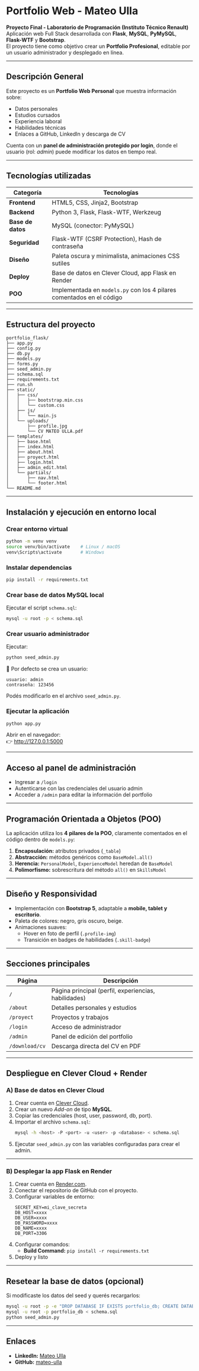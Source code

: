 # Portfolio Web - Mateo Ulla

**Proyecto Final - Laboratorio de Programación (Instituto Técnico Renault)**  
Aplicación web Full Stack desarrollada con **Flask**, **MySQL**, **PyMySQL**, **Flask-WTF** y **Bootstrap**.  
El proyecto tiene como objetivo crear un **Portfolio Profesional**, editable por un usuario administrador y desplegado en línea.

---

## Descripción General

Este proyecto es un **Portfolio Web Personal** que muestra información sobre:
- Datos personales  
- Estudios cursados  
- Experiencia laboral  
- Habilidades técnicas  
- Enlaces a GitHub, LinkedIn y descarga de CV  

Cuenta con un **panel de administración protegido por login**, donde el usuario (rol: *admin*) puede modificar los datos en tiempo real.

---

## Tecnologías utilizadas

| Categoría | Tecnologías |
|------------|-------------|
| **Frontend** | HTML5, CSS, Jinja2, Bootstrap |
| **Backend** | Python 3, Flask, Flask-WTF, Werkzeug |
| **Base de datos** | MySQL (conector: PyMySQL) |
| **Seguridad** | Flask-WTF (CSRF Protection), Hash de contraseña |
| **Diseño** | Paleta oscura y minimalista, animaciones CSS sutiles |
| **Deploy** | Base de datos en Clever Cloud, app Flask en Render |
| **POO** | Implementada en `models.py` con los 4 pilares comentados en el código |

---

## Estructura del proyecto

```
portfolio_flask/
├── app.py
├── config.py
├── db.py
├── models.py
├── forms.py
├── seed_admin.py
├── schema.sql
├── requirements.txt
├── run.sh
├── static/
│   ├── css/
│   │   ├── bootstrap.min.css
│   │   └── custom.css
│   ├── js/
│   │   └── main.js
│   └── uploads/
│       ├── profile.jpg
│       └── CV MATEO ULLA.pdf
├── templates/
│   ├── base.html
│   ├── index.html
│   ├── about.html
│   ├── proyect.html
│   ├── login.html
│   ├── admin_edit.html
│   └── partials/
│       ├── nav.html
│       └── footer.html
└── README.md
```

---

## Instalación y ejecución en entorno local

### Crear entorno virtual
```bash
python -m venv venv
source venv/bin/activate    # Linux / macOS
venv\Scripts\activate       # Windows
```

### Instalar dependencias
```bash
pip install -r requirements.txt
```

### Crear base de datos MySQL local
Ejecutar el script `schema.sql`:
```bash
mysql -u root -p < schema.sql
```

### Crear usuario administrador
Ejecutar:
```bash
python seed_admin.py
```
🔹 Por defecto se crea un usuario:
```
usuario: admin
contraseña: 123456
```
Podés modificarlo en el archivo `seed_admin.py`.

### Ejecutar la aplicación
```bash
python app.py
```

Abrir en el navegador:  
👉 http://127.0.0.1:5000  

---

## Acceso al panel de administración
- Ingresar a `/login`
- Autenticarse con las credenciales del usuario admin
- Acceder a `/admin` para editar la información del portfolio

---

## Programación Orientada a Objetos (POO)

La aplicación utiliza los **4 pilares de la POO**, claramente comentados en el código dentro de `models.py`:
1. **Encapsulación:** atributos privados (`_table`)
2. **Abstracción:** métodos genéricos como `BaseModel.all()`
3. **Herencia:** `PersonalModel`, `ExperienceModel` heredan de `BaseModel`
4. **Polimorfismo:** sobrescritura del método `all()` en `SkillsModel`

---

## Diseño y Responsividad

- Implementación con **Bootstrap 5**, adaptable a **mobile, tablet y escritorio**.
- Paleta de colores: negro, gris oscuro, beige.
- Animaciones suaves:
  - Hover en foto de perfil (`.profile-img`)
  - Transición en badges de habilidades (`.skill-badge`)

---

## Secciones principales

| Página | Descripción |
|---------|--------------|
| `/` | Página principal (perfil, experiencias, habilidades) |
| `/about` | Detalles personales y estudios |
| `/proyect` | Proyectos y trabajos |
| `/login` | Acceso de administrador |
| `/admin` | Panel de edición del portfolio |
| `/download/cv` | Descarga directa del CV en PDF |

---

## Despliegue en Clever Cloud + Render

### A) Base de datos en Clever Cloud
1. Crear cuenta en [Clever Cloud](https://www.clever-cloud.com/).
2. Crear un nuevo *Add-on* de tipo **MySQL**.
3. Copiar las credenciales (host, user, password, db, port).
4. Importar el archivo `schema.sql`:
   ```bash
   mysql -h <host> -P <port> -u <user> -p <database> < schema.sql
   ```
5. Ejecutar `seed_admin.py` con las variables configuradas para crear el admin.

---

### B) Desplegar la app Flask en Render
1. Crear cuenta en [Render.com](https://render.com/).
2. Conectar el repositorio de GitHub con el proyecto.
3. Configurar variables de entorno:
   ```
   SECRET_KEY=mi_clave_secreta
   DB_HOST=xxxx
   DB_USER=xxxx
   DB_PASSWORD=xxxx
   DB_NAME=xxxx
   DB_PORT=3306
   ```
4. Configurar comandos:
   - **Build Command:** `pip install -r requirements.txt`
5. Deploy y listo 

---

## Resetear la base de datos (opcional)

Si modificaste los datos del seed y querés recargarlos:
```bash
mysql -u root -p -e "DROP DATABASE IF EXISTS portfolio_db; CREATE DATABASE portfolio_db;"
mysql -u root -p portfolio_db < schema.sql
python seed_admin.py
```

---

## Enlaces

- **LinkedIn:** [Mateo Ulla](https://ar.linkedin.com/in/mateo-ulla-08857636b)
- **GitHub:** [mateo-ulla](https://github.com/mateo-ulla)
